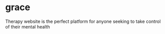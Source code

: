 # grace
Therapy website is the perfect platform for anyone seeking to take control of their mental health
